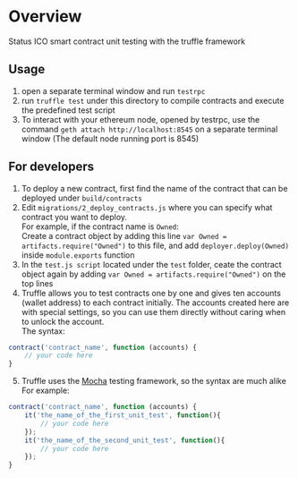 # Overview
Status ICO smart contract unit testing with the truffle framework

## Usage 
1. open a separate terminal window and run `testrpc`
2. run `truffle test` under this directory to compile contracts and execute the predefined test script
3. To interact with your ethereum node, opened by testrpc, use the command `geth attach http://localhost:8545` on a separate terminal window (The default node running port is 8545)

## For developers
1. To deploy a new contract, first find the name of the contract that can be deployed under `build/contracts` 
2. Edit `migrations/2_deploy_contracts.js` where you can specify what contract you want to deploy. <br>
For example, if the contract name is `Owned`:<br>
Create a contract object by adding this line `var Owned = artifacts.require("Owned")` to this file, and add `deployer.deploy(Owned)` inside `module.exports` function 
3. In the `test.js script` located under the `test` folder, ceate the contract object again by adding `var Owned = artifacts.require("Owned")` on the top lines 
4. Truffle allows you to test contracts one by one and gives ten accounts (wallet address) to each contract initially. The accounts created here are with special settings, so you can use them directly without caring when to unlock the account. <br>
The syntax:<br>
```javascript
contract('contract_name', function (accounts) {
    // your code here
}
```
5. Truffle uses the [Mocha](https://mochajs.org) testing framework, so the syntax are much alike<br>
For example:<br>
```javascript
contract('contract_name', function (accounts) {
    it('the_name_of_the_first_unit_test', function(){
        // your code here
    });
    it('the_name_of_the_second_unit_test', function(){
        // your code here
    });
}
```

